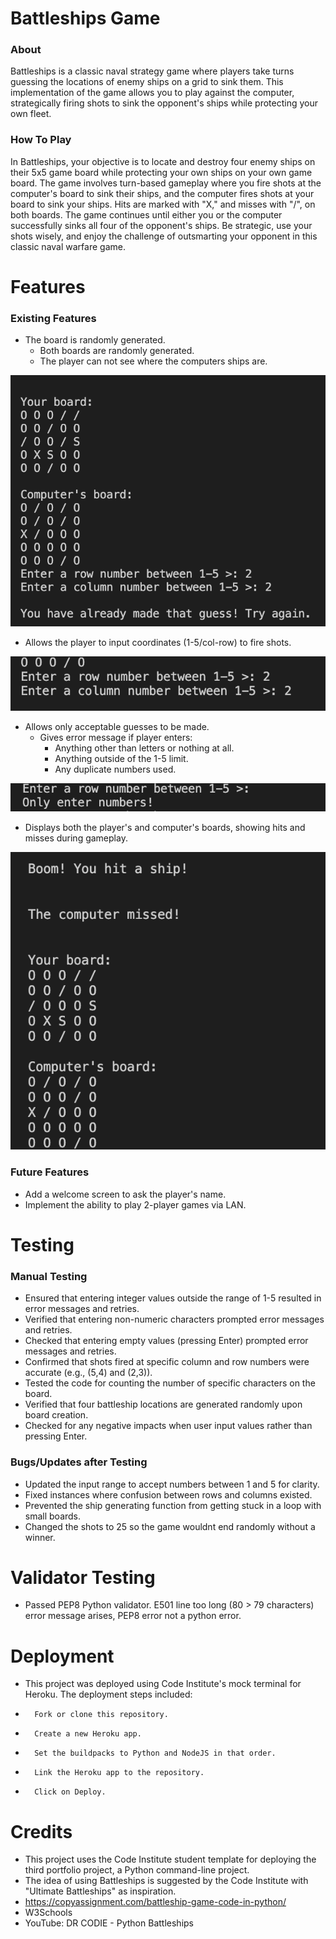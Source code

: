 # Battleships Game

### About

Battleships is a classic naval strategy game where players take turns guessing the locations of enemy ships on a grid to sink them. This implementation of the game allows you to play against the computer, strategically firing shots to sink the opponent's ships while protecting your own fleet.


### How To Play

In Battleships, your objective is to locate and destroy four enemy ships on their 5x5 game board while protecting your own ships on your own game board. The game involves turn-based gameplay where you fire shots at the computer's board to sink their ships, and the computer fires shots at your board to sink your ships. Hits are marked with "X," and misses with "/", on both boards. The game continues until either you or the computer successfully sinks all four of the opponent's ships. Be strategic, use your shots wisely, and enjoy the challenge of outsmarting your opponent in this classic naval warfare game. 

# Features

### Existing Features

- The board is randomly generated.
   - Both boards are randomly generated.
   - The player can not see where the computers ships are.

![GameBoard](assets/images/board.png)

- Allows the player to input coordinates (1-5/col-row) to fire shots.

![input](assets/images/input.png)

- Allows only acceptable guesses to be made.
    - Gives error message if player enters:
        - Anything other than letters or nothing at all.
        - Anything outside of the 1-5 limit.
        - Any duplicate numbers used.
        
![errormessage](assets/images/errormessage.png)

- Displays both the player's and computer's boards, showing hits and misses during gameplay.

![hitandmiss](assets/images/hitandmiss.png)

### Future Features

* Add a welcome screen to ask the player's name.
* Implement the ability to play 2-player games via LAN.

# Testing

### Manual Testing

- Ensured that entering integer values outside the range of 1-5 resulted in error messages and retries.
- Verified that entering non-numeric characters prompted error messages and retries.
- Checked that entering empty values (pressing Enter) prompted error messages and retries.
- Confirmed that shots fired at specific column and row numbers were accurate (e.g., (5,4) and (2,3)).
- Tested the code for counting the number of specific characters on the board.
- Verified that four battleship locations are generated randomly upon board creation.
- Checked for any negative impacts when user input values rather than pressing Enter.

### Bugs/Updates after Testing

- Updated the input range to accept numbers between 1 and 5 for clarity.
- Fixed instances where confusion between rows and columns existed.
- Prevented the ship generating function from getting stuck in a loop with small boards.
- Changed the shots to 25 so the game wouldnt end randomly without a winner.

# Validator Testing

- Passed PEP8 Python validator. E501 line too long (80 > 79 characters) error message arises, PEP8 error not a python error.

# Deployment

- This project was deployed using Code Institute's mock terminal for Heroku. The deployment steps included:
-		Fork or clone this repository.
- 		Create a new Heroku app.
- 		Set the buildpacks to Python and NodeJS in that order.
- 		Link the Heroku app to the repository.
- 		Click on Deploy.

# Credits

- This project uses the Code Institute student template for deploying the third portfolio project, a Python command-line project.
- The idea of using Battleships is suggested by the Code Institute with "Ultimate Battleships" as inspiration.
- https://copyassignment.com/battleship-game-code-in-python/
- W3Schools
- YouTube: DR CODIE - Python Battleships